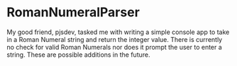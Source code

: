 # RomanNumeralParser

My good friend, pjsdev, tasked me with writing a simple console app to take in a Roman Numeral string and return the integer value.
There is currently no check for valid Roman Numerals nor does it prompt the user to enter a string. These are possible additions in the future.
